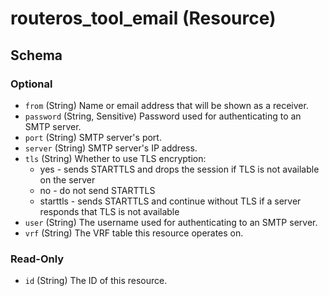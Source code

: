 # routeros_tool_email (Resource)




<!-- schema generated by tfplugindocs -->
## Schema

### Optional

- `from` (String) Name or email address that will be shown as a receiver.
- `password` (String, Sensitive) Password used for authenticating to an SMTP server.
- `port` (String) SMTP server's port.
- `server` (String) SMTP server's IP address.
- `tls` (String) Whether to use TLS encryption:
  * yes - sends STARTTLS and drops the session if TLS is not available on the server
  * no - do not send STARTTLS
  * starttls - sends STARTTLS and continue without TLS if a server responds that TLS is not available
- `user` (String) The username used for authenticating to an SMTP server.
- `vrf` (String) The VRF table this resource operates on.

### Read-Only

- `id` (String) The ID of this resource.


